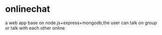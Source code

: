 # onlinechat
a web app base on node.js+express+mongodb,the user can talk on group or talk with each other online
